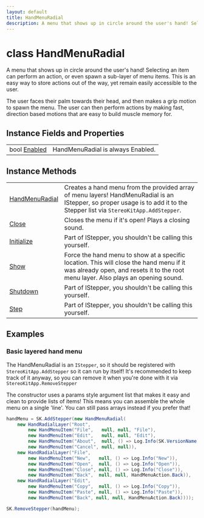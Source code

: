 ```yaml
---
layout: default
title: HandMenuRadial
description: A menu that shows up in circle around the user's hand! Selecting an item can perform an action, or even spawn a sub-layer of menu items. This is an easy way to store actions out of the way, yet remain easily accessible to the user.  The user faces their palm towards their head, and then makes a grip motion to spawn the menu. The user can then perform actions by making fast, direction based motions that are easy to build muscle memory for.
---
```

# class HandMenuRadial

A menu that shows up in circle around the user's
hand! Selecting an item can perform an action, or even spawn
a sub-layer of menu items. This is an easy way to store
actions out of the way, yet remain easily accessible to the
user.

The user faces their palm towards their head, and then makes
a grip motion to spawn the menu. The user can then perform actions
by making fast, direction based motions that are easy to build
muscle memory for.

## Instance Fields and Properties

|  |  |
|--|--|
|bool [Enabled]({{site.url}}/Pages/StereoKit.Framework/HandMenuRadial/Enabled.html)|HandMenuRadial is always Enabled.|

## Instance Methods

|  |  |
|--|--|
|[HandMenuRadial]({{site.url}}/Pages/StereoKit.Framework/HandMenuRadial/HandMenuRadial.html)|Creates a hand menu from the provided array of menu layers! HandMenuRadial is an IStepper, so proper usage is to add it to the Stepper list via `StereoKitApp.AddStepper`.|
|[Close]({{site.url}}/Pages/StereoKit.Framework/HandMenuRadial/Close.html)|Closes the menu if it's open! Plays a closing sound.|
|[Initialize]({{site.url}}/Pages/StereoKit.Framework/HandMenuRadial/Initialize.html)|Part of IStepper, you shouldn't be calling this yourself.|
|[Show]({{site.url}}/Pages/StereoKit.Framework/HandMenuRadial/Show.html)|Force the hand menu to show at a specific location. This will close the hand menu if it was already open, and resets it to the root menu layer. Also plays an opening sound.|
|[Shutdown]({{site.url}}/Pages/StereoKit.Framework/HandMenuRadial/Shutdown.html)|Part of IStepper, you shouldn't be calling this yourself.|
|[Step]({{site.url}}/Pages/StereoKit.Framework/HandMenuRadial/Step.html)|Part of IStepper, you shouldn't be calling this yourself.|

## Examples

### Basic layered hand menu

The HandMenuRadial is an `IStepper`, so it should be registered with
`StereoKitApp.AddStepper` so it can run by itself! It's recommended to
keep track of it anyway, so you can remove it when you're done with it
via `StereoKitApp.RemoveStepper`

The constructor uses a params style argument list that makes it easy and
clean to provide lists of items! This means you can assemble the whole
menu on a single 'line'. You can still pass arrays instead if you prefer
that!
```csharp
handMenu = SK.AddStepper(new HandMenuRadial(
	new HandRadialLayer("Root",
		new HandMenuItem("File",   null, null, "File"),
		new HandMenuItem("Edit",   null, null, "Edit"),
		new HandMenuItem("About",  null, () => Log.Info(SK.VersionName)),
		new HandMenuItem("Cancel", null, null)),
	new HandRadialLayer("File", 
		new HandMenuItem("New",   null, () => Log.Info("New")),
		new HandMenuItem("Open",  null, () => Log.Info("Open")),
		new HandMenuItem("Close", null, () => Log.Info("Close")),
		new HandMenuItem("Back",  null, null, HandMenuAction.Back)),
	new HandRadialLayer("Edit",
		new HandMenuItem("Copy",  null, () => Log.Info("Copy")),
		new HandMenuItem("Paste", null, () => Log.Info("Paste")),
		new HandMenuItem("Back", null, null, HandMenuAction.Back))));
```

```csharp
SK.RemoveStepper(handMenu); 
```

